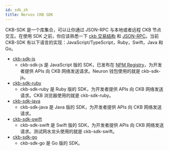 ```yaml
---
id: sdk_zh
title: Nervos CKB SDK
---
```


CKB-SDK 是一个库集合，可以让你通过 JSON-RPC 与本地或者远程 CKB 节点交互。在使用 SDK 之前，你应该熟悉一下 [ckb 交易结构](reference/transaction_zh.md) 和 [JSON-RPC](https://github.com/nervosnetwork/ckb/tree/develop/rpc)。当前 CKB-SDK 有以下语言的实现：JavaScript/TypeScript，Ruby，Swift，Java 和 Go。

* [ckb-sdk-js](https://github.com/nervosnetwork/ckb-sdk-js)
    * ckb-sdk-js 是 JavaScript 版的 SDK，已发布在 [NPM Registry](https://www.npmjs.com/package/@nervosnetwork/ckb-sdk-core/)，为开发者提供 APIs 向 CKB 网络发送请求。Neuron 钱包使用的就是 ckb-sdk-js。
* [ckb-sdk-ruby](https://github.com/nervosnetwork/ckb-sdk-ruby)
    * ckb-sdk-ruby 是 Ruby 版的 SDK，为开发者提供 APIs 向 CKB 网络发送请求。CKB 浏览器使用的就是 ckb-sdk-ruby。
* [ckb-sdk-java](https://github.com/nervosnetwork/ckb-sdk-java)
    * ckb-sdk-java 是 Java 版的 SDK，为开发者提供 APIs 向 CKB 网络发送请求。
* [ckb-sdk-swift](https://github.com/ashchan/ckb-swift-kit)
    * ckb-sdk-swift 是 Swift 版的 SDK，为开发者提供 APIs 向 CKB 网络发送请求。测试网水龙头使用的就是 ckb-sdk-swift。
* [ckb-sdk-go](https://github.com/ququzone/ckb-sdk-go)
    * ckb-sdk-go 是 Go 版的 SDK。